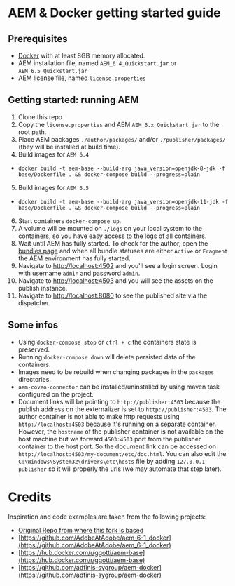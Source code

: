 # AEM & Docker getting started guide

## Prerequisites

- [Docker](https://www.docker.com) with at least 8GB memory allocated.
- AEM installation file, named `AEM_6.4_Quickstart.jar` or `AEM_6.5_Quickstart.jar`
- AEM license file, named `license.properties`

## Getting started: running AEM

1. Clone this repo
2. Copy the `license.properties` and AEM `AEM_6.x_Quickstart.jar` to the root path.
3. Place AEM packages `./author/packages/` and/or `./publisher/packages/` (they will be installed at build time).
4. Build images for `AEM 6.4` 
* `docker build -t aem-base --build-arg java_version=openjdk-8-jdk -f base/Dockerfile . && docker-compose build --progress=plain`
5. Build images for `AEM 6.5`
* `docker build -t aem-base --build-arg java_version=openjdk-11-jdk -f base/Dockerfile . && docker-compose build --progress=plain`
6. Start containers `docker-compose up`. 
7. A volume will be mounted on `./logs` on your local system to the containers, so you have easy access to the logs of all containers.
8. Wait until AEM has fully started. To check for the author, open the [bundles page](http://localhost:4502/system/console/bundles) and when all bundle statuses are either `Active` or `Fragment` the AEM environment has fully started.
9. Navigate to [http://localhost:4502](http://localhost:4502) and you'll see a login screen. Login with username `admin` and password `admin`.
10. Navigate to [http://localhost:4503](http://localhost:4503) and you will see the assets on the publish instance.
11. Navigate to [http://localhost:8080](http://localhost:8080) to see the published site via the dispatcher. 

## Some infos

- Using `docker-compose stop` or `ctrl + c` the containers state is preserved.
- Running `docker-compose down` will delete persisted data of the containers.
- Images need to be rebuild when changing packages in the `packages` directories.
- `aem-coveo-connector` can be installed/uninstalled by using maven task configured on the project.
- Document links will be pointing to `http://publisher:4503` because the publish address on the externalizer is set to `http://publisher:4503`. The author 
container is not able to make http requests using `http://localhost:4503` because it's running on a separate container. However, the `hostname` of the publisher container is not available
on the host machine but we forward `4503:4503` port from the publisher container to the host port. So the document link can be accessed on `http://localhost:4503/my-document/etc/doc.html`.
You can also edit the `C:\Windows\System32\drivers\etc\hosts` file by adding `127.0.0.1 publisher` so it will properly the urls (we may automate that step later). 
   
# Credits

Inspiration and code examples are taken from the following projects:

- [Original Repo from where this fork is based](https://github.com/remcorakers/aem-docker-getting-started)
- [https://github.com/AdobeAtAdobe/aem_6-1_docker](https://github.com/AdobeAtAdobe/aem_6-1_docker)
- [https://hub.docker.com/r/ggotti/aem-base](https://hub.docker.com/r/ggotti/aem-base)
- [https://github.com/adfinis-sygroup/aem-docker](https://github.com/adfinis-sygroup/aem-docker)